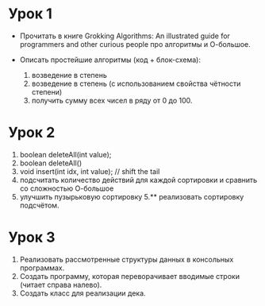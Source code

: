 # Урок 1

* Прочитать в книге Grokking Algorithms: An illustrated guide for programmers and other curious people про алгоритмы и О-большое.

* Описать простейшие алгоритмы (код + блок-схема):
  1. возведение в степень
  2. возведение в степень (с использованием свойства чётности степени)
  3. получить сумму всех чисел в ряду от 0 до 100.

# Урок 2
1. boolean deleteAll(int value);
2. boolean deleteAll()
3. void insert(int idx, int value); // shift the tail
4. подсчитать количество действий для каждой сортировки и сравнить со сложностью О-большое
5. улучшить пузырьковую сортировку
5.** реализовать сортировку подсчётом.

# Урок 3

1. Реализовать рассмотренные структуры данных в консольных программах.
2. Создать программу, которая переворачивает вводимые строки (читает справа налево).
3. Создать класс для реализации дека.